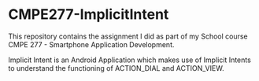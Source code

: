 # CMPE277-ImplicitIntent
This repository contains the assignment I did as part of my School course CMPE 277 - Smartphone Application Development.

Implicit Intent is an Android Application which makes use of Implicit Intents to understand the functioning of ACTION_DIAL and ACTION_VIEW.
